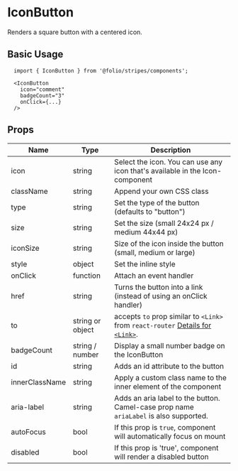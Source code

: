 # IconButton

Renders a square button with a centered icon.

## Basic Usage
```
  import { IconButton } from '@folio/stripes/components';

  <IconButton
    icon="comment"
    badgeCount="3"
    onClick={...}
  />
```

## Props
Name | Type | Description
-- | -- | --
icon | string | Select the icon. You can use any icon that's available in the Icon-component
className | string | Append your own CSS class
type | string | Set the type of the button (defaults to "button")
size | string | Set the size (small 24x24 px / medium 44x44 px)
iconSize | string | Size of the icon inside the button (small, medium or large)
style | object | Set the inline style
onClick | function | Attach an event handler
href | string | Turns the button into a link (instead of using an onClick handler)
to | string or object | accepts `to` prop similar to `<Link>` from `react-router` [Details for `<Link>`](https://github.com/remix-run/react-router/blob/3679bafb744c1fb1b495eefdacce0a4fbbb9197a/packages/react-router-dom/docs/api/Link.md).
badgeCount | string / number | Display a small number badge on the IconButton
id | string | Adds an id attribute to the button
innerClassName | string | Apply a custom class name to the inner element of the component
aria-label | string | Adds an aria label to the button. Camel-case prop name `ariaLabel` is also supported.
autoFocus | bool | If this prop is `true`, component will automatically focus on mount | |
disabled | bool | If this prop is 'true', component will render a disabled button
